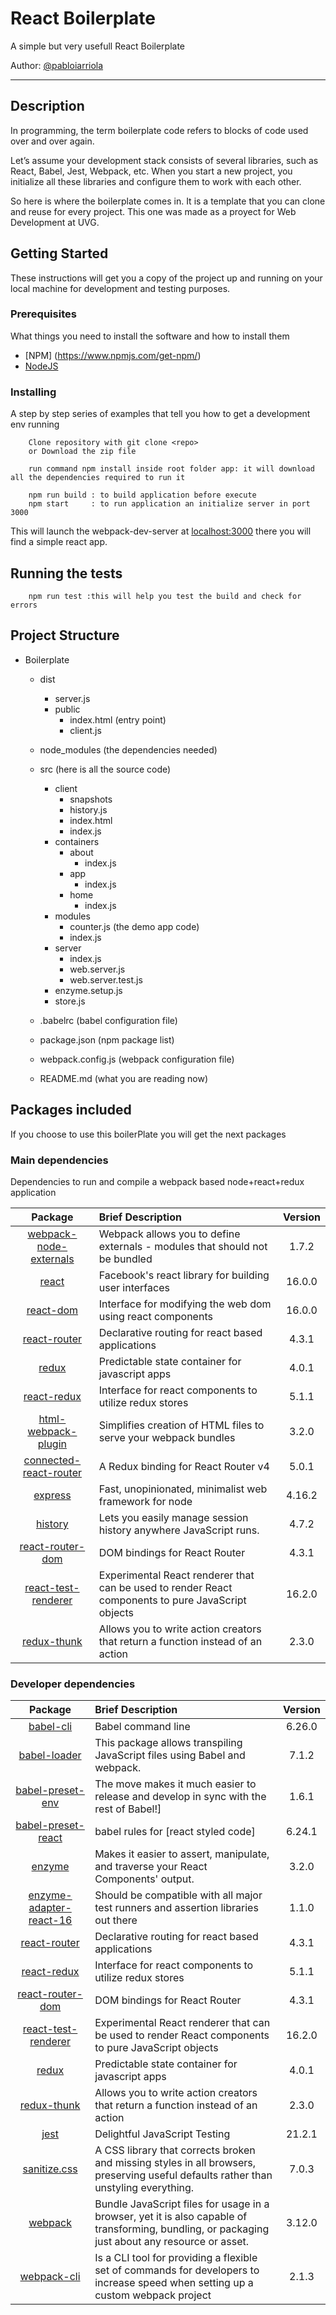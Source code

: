 # React Boilerplate

A simple but very usefull React Boilerplate

Author: [@pabloiarriola](https://github.com/pabloiarriola) 

***

## Description 

In programming, the term boilerplate code refers to blocks of code used over and over again.

Let’s assume your development stack consists of several libraries, such as React, Babel, Jest, Webpack, etc. 
When you start a new project, you initialize all these libraries and configure them to work with each other.

So here is where the boilerplate comes in. It is a template that you can clone and reuse for every project.
This one was made as a proyect for Web Development at UVG.  


## Getting Started

These instructions will get you a copy of the project up and running on your local machine for development and testing purposes.

### Prerequisites

What things you need to install the software and how to install them

- [NPM]   (https://www.npmjs.com/get-npm/)
- [NodeJS](https://nodejs.org/en/)

### Installing

A step by step series of examples that tell you how to get a development env running

```
    Clone repository with git clone <repo>
	or Download the zip file
```

```
    run command npm install inside root folder app: it will download all the dependencies required to run it

    npm run build : to build application before execute
    npm start     : to run application an initialize server in port 3000
```
This will launch the webpack-dev-server at [localhost:3000](http://localhost:3000/) there you will find a simple react app.

## Running the tests

```
    npm run test :this will help you test the build and check for errors
```

## Project Structure

- Boilerplate  
  - dist  
    - server.js 
	- public
		- index.html (entry point)  
		- client.js
  - node_modules (the dependencies needed)  
  - src (here is all the source code)
    - client
		- snapshots
		- history.js
		- index.html
		- index.js
	- containers
		- about
			- index.js
		- app
			- index.js
		- home
			- index.js
	- modules
		- counter.js (the demo app code)
		- index.js
	- server
		- index.js
		- web.server.js
		- web.server.test.js
	- enzyme.setup.js
	- store.js
	
  - .babelrc (babel configuration file)  
  - package.json (npm package list)  
  - webpack.config.js (webpack configuration file)  
  - README.md (what you are reading now)  
  
## Packages included

If you choose to use this boilerPlate you will get the next packages

### Main dependencies
Dependencies to run and compile a webpack based node+react+redux application

| Package| Brief Description | Version|
|:-------------:|:-------------|:-----:|
| [webpack-node-externals][1] | Webpack allows you to define externals - modules that should not be bundled|1.7.2|
| [react][2] | Facebook's react library for building user interfaces | 16.0.0 |
| [react-dom][3] | Interface for modifying the web dom using react components | 16.0.0
| [react-router][4] | Declarative routing for react based applications | 4.3.1 |
| [redux][5] | Predictable state container for javascript apps | 4.0.1 |
| [react-redux][6] | Interface for react components to utilize redux stores | 5.1.1 |
| [html-webpack-plugin][7] | Simplifies creation of HTML files to serve your webpack bundles | 3.2.0 |
| [connected-react-router][8] | A Redux binding for React Router v4| 5.0.1 |
| [express][9] | Fast, unopinionated, minimalist web framework for node| 4.16.2 |
| [history][10] | Lets you easily manage session history anywhere JavaScript runs.| 4.7.2 |
| [react-router-dom][11] | DOM bindings for React Router | 4.3.1 |
| [react-test-renderer][12] | Experimental React renderer that can be used to render React components to pure JavaScript objects | 16.2.0 |
| [redux-thunk][13] | Allows you to write action creators that return a function instead of an action | 2.3.0 |

### Developer dependencies

| Package| Brief Description | Version|
|:-------------:|:-------------|:-----:|
| [babel-cli][14]| Babel command line |6.26.0|
| [babel-loader][15]|This package allows transpiling JavaScript files using Babel and webpack. | 7.1.2|
| [babel-preset-env][16] | The move makes it much easier to release and develop in sync with the rest of Babel!] | 1.6.1 |
| [babel-preset-react][17] | babel rules for [react styled code]| 6.24.1|
| [enzyme][18]| Makes it easier to assert, manipulate, and traverse your React Components' output.| 3.2.0|
| [enzyme-adapter-react-16][19] |  Should be compatible with all major test runners and assertion libraries out there | 1.1.0 |
| [react-router][4] | Declarative routing for react based applications | 4.3.1 |
| [react-redux][6] | Interface for react components to utilize redux stores | 5.1.1 |
| [react-router-dom][11] | DOM bindings for React Router | 4.3.1 |
| [react-test-renderer][12] | Experimental React renderer that can be used to render React components to pure JavaScript objects | 16.2.0 |
| [redux][5] | Predictable state container for javascript apps | 4.0.1 |
| [redux-thunk][13] | Allows you to write action creators that return a function instead of an action | 2.3.0 |
| [jest][20] | Delightful JavaScript Testing | 21.2.1 |
| [sanitize.css][21] | A CSS library that corrects broken and missing styles in all browsers, preserving useful defaults rather than unstyling everything. |7.0.3 |
| [webpack][22] | Bundle JavaScript files for usage in a browser, yet it is also capable of transforming, bundling, or packaging just about any resource or asset.  | 3.12.0 |
| [webpack-cli][23] |Is a CLI tool for providing a flexible set of commands for developers to increase speed when setting up a custom webpack project |2.1.3 |


[1]:https://www.npmjs.com/package/webpack-node-externals
[2]:https://www.npmjs.com/package/react
[3]:https://www.npmjs.com/package/react-dom
[4]:https://www.npmjs.com/package/react-router
[5]:https://www.npmjs.com/package/redux
[6]:https://www.npmjs.com/package/react-redux
[7]:https://www.npmjs.com/package/html-webpack-plugin
[8]:https://www.npmjs.com/package/connected-react-router
[9]:https://www.npmjs.com/package/express
[10]:https://www.npmjs.com/package/history
[11]:https://www.npmjs.com/package/react-router-dom
[12]:https://www.npmjs.com/package/react-test-renderer
[13]:https://github.com/reduxjs/redux-thunk
[14]:https://www.npmjs.com/package/babel-cli
[15]:https://www.npmjs.com/package/babel-loader
[16]:https://www.npmjs.com/package/babel-preset-env
[17]:https://www.npmjs.com/package/@babel/preset-react
[18]:https://www.npmjs.com/package/enzyme
[19]:https://www.npmjs.com/package/enzyme-adapter-react-16
[20]:https://www.npmjs.com/package/jest
[21]:https://csstools.github.io/sanitize.css/
[22]:https://www.npmjs.com/package/webpack
[23]:https://www.npmjs.com/package/webpack-cli

